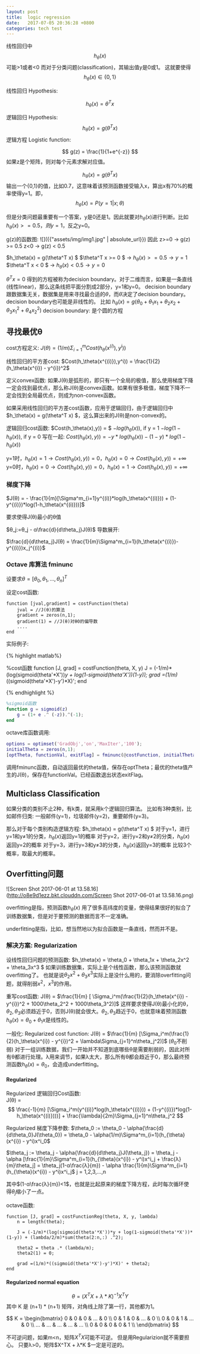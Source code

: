 ```yaml
---
layout: post
title:  logic regression
date:   2017-07-05 20:36:28 +0800
categories: tech test
---
```





线性回归中$$ h_\theta(x) $$ 可能>1或者<0
而对于分类问题(classification)，其输出值y是0或1。
这就要使得  $$h_\theta(x) \in \{0,1\}$$

线性回归 Hypothesis:

$$ h_\theta(x) = \theta^T x $$

逻辑回归 Hypothesis:
$$h_\theta(x) = g(\theta^T x) $$
逻辑方程 Logistic function:

$$ g(z) = \frac{1}{1+e^{-z}} $$
如果z是个矩阵，则对每个元素求解对应值。


$$h_\theta(x) = g(\theta^T x) $$  输出一个{0,1}的值，比如0.7，这意味着该预测函数接受输入x，算出x有70%的概率使得y=1。即，
$$h_\theta(x) = P(y=1|x;\theta)$$

但是分类问题最重要有一个答案，y是0还是1。因此就要对$h_\theta(x)$进行判断。比如$h_\theta(x)>=0.5，则y=1$，反之y=0。

g(z)的函数图:
![]({{"assets/img/img1.jpg" | absolute_url}})
因此
z>=0 → g(z) >= 0.5
z<0 → g(z) < 0.5

$h_\theta(x) = g(\theta^T x) $
$\theta^T x >= 0 $ → $h_\theta(x) >=0.5 → y=1$
$\theta^T x < 0 $ → $h_\theta(x) <0.5 → y=0$

$\theta^T x = 0$ 得到的方程被称为decision boundary。对于二维而言，如果是一条直线(线性linear)，那么这条线把平面分割成2部分，y=1和y=0。
decision boundary跟数据集无关，数据集是用来寻找最合适的$\theta$，而$\theta$决定了decision boundary。
decision boundary也可能是非线性的。
比如 $h_\theta(x) = g(\theta_0 + \theta_1x_1 + \theta_2x_2 + \theta_3x_1^2 + \theta_4x_2^2)$
decision boundary: 是个圆的方程


## 寻找最优θ
cost方程定义:
$J(\theta) = (1/m)\Sigma_{i=1}^mCost(h_\theta(x^{(i)}),y^i))$

线性回归的平方差cost:
$Cost(h_\theta(x^{(i)}),y^i)) = \frac{1}{2}(h_\theta(x^{i}) - y^{i})^2$

定义convex函数: 如果J(θ)是弧形的，即只有一个全局的极值，那么使用梯度下降一定会找到最优点，那么称J(θ)是convex函数。如果有很多极值，梯度下降不一定会找到全局最优点，则成为non-convex函数。

如果采用线性回归的平方差cost函数，应用于逻辑回归，由于逻辑回归中$h_\theta(x) = g(\theta^T x) $，这么算出来的J(θ)是non-convex的。

逻辑回归cost函数:
$Cost(h_\theta(x),y)) = $
$-log(h_\theta(x))$, if y = 1 
$-log(1-h_\theta(x))$,  if y = 0 
写在一起:
$Cost(h_\theta(x),y)) = -y*log(h_\theta(x)) - (1-y)*log(1-h_\theta(x))$

y=1时，$h_\theta(x) = 1 → Cost(h_\theta(x),y)) = 0$，$h_\theta(x) = 0 → Cost(h_\theta(x),y)) = +\infty$
y=0时，$h_\theta(x) = 0 → Cost(h_\theta(x),y)) = 0$，$h_\theta(x) = 1 → Cost(h_\theta(x),y)) = +\infty$



### 梯度下降

$J(θ) = - \frac{1}{m}[\Sigma^m_{i=1}y^{(i)}*log(h_\theta(x^{(i)})) + (1-y^{(i)})*log(1-h_\theta(x^{(i)}))]$

要求使得J(θ)最小的θ值

$θ_j:=θ_j - α\frac{d}{d\theta_j}J(θ)$
导数展开:

$\frac{d}{d\theta_j}J(θ) = \frac{1}{m}\Sigma^m_{i=1}(h_\theta(x^{(i)})-y^{(i)})x_j^{(i)}$


### Octave 库算法 fminunc

设要求$θ = [θ_0,θ_1,...,θ_n]^T$

设定cost函数:

```
function [jval,gradient] = costFunction(theta)
	jval = //J(θ)的算法
	gradient = zeros(n,1);
	gradient(1) = //J(θ)对θ0的偏导数
	....
end
```
实际例子:

{% highlight matlab%}

%cost函数
function [J, grad] = costFunction(theta, X, y)
	J = (-1/m)*(log(sigmoid(theta'*X'))*y + log(1-sigmoid(theta'*X'))*(1-y));
	grad =(1/m)*((sigmoid(theta'*X')-y')*X)';
end

{% endhighlight %}



```matlab
%sigmoid函数
function g = sigmoid(z)
	g = (1+ e .^ (-z)).^(-1);
end
```

octave库函数调用:

```matlab
options = optimset('GradObj','on','MaxIter','100');
initialTheta = zeros(n,1);
[optTheta, functionVal, exitFlag] = fminunc(@costFunction, initialTheta, options);
```
调用fminunc函数，自动返回最优的theta值，保存在optTheta；最优的theta值产生的J(θ)，保存在functionVal。已经函数退出状态exitFlag。






## Multiclass Classification
如果分类的类别不止2种，有k类，就采用k个逻辑回归算法。
比如有3种类别，比如邮件归类: 一般邮件(y=1)，垃圾邮件(y=2)，重要邮件(y=3)。

那么对于每个类别构造逻辑方程:
$h_\theta(x) = g(\theta^T x) $
对于y=1，进行y=1和y≠1的分类，$h_\theta(x)$返回y=1的概率
对于y=2，进行y=2和y≠2的分类，$h_\theta(x)$返回y=2的概率
对于y=3，进行y=3和y≠3的分类，$h_\theta(x)$返回y=3的概率
比较3个概率，取最大的概率。


## Overfitting问题

![Screen Shot 2017-06-01 at 13.58.16](http://o8e9d1ezz.bkt.clouddn.com/Screen Shot 2017-06-01 at 13.58.16.png)


overfitting是指，预测函数$h_\theta(x)$ 用了很多高纬度的变量，使得结果很好的拟合了训练数据集，但是对于要预测的数据而言不一定准确。

underfitting是指，比如，想当然地以为拟合函数是一条直线，然而并不是。


### 解决方案: Regularization
设线性回归问题的预测函数:
$h_\theta(x) = \theta_0 + \theta_1x + \theta_2x^2 + \theta_3x^3 $
如果训练数据集，实际上是个线性函数，那么该预测函数就overfitting了。
也就是说$\theta_2x^2 + \theta_3x^3$实际上是没什么用的，要消除overfitting问题，就得削弱$x^2，x^3$的作用。

重写cost函数:
J(θ) = $\frac{1}{m} [ \Sigma_i^m(\frac{1}{2}(h_\theta(x^{i}) - y^{i})^2 + 1000\theta_2^2 + 1000\theta_3^2)]$
这样要求使得J(θ)最小化的θ，$θ_2,θ_3$必须趋近于0，否则J(θ)就会很大。$θ_2,θ_3$趋近于0，也就意味着预测函数$h_\theta(x) = \theta_0 + \theta_1x$是线性的。


一般化:
Regularized cost function:
J(θ) = $\frac{1}{m} [\Sigma_i^m(\frac{1}{2}(h_\theta(x^{i}) - y^{i})^2 + \lambda\Sigma_{j=1}^n\theta_j^2)]$
($θ_0$不削弱)
对于一组训练数据，我们一开始并不知道到底哪些θ是需要削弱的，因此对所有θ都进行处理。λ用来调节，如果λ太大，那么所有θ都会趋近于0，那么最终预测函数$h_\theta(x) = \theta_0$，会造成underfitting。

#### Regularized 

Regularized 逻辑回归Cost函数:  
J(θ) = $$ \frac{-1}{m} [\Sigma_i^m(y^{(i)}*log(h_\theta(x^{(i)})) + (1-y^{(i)})*log(1-h_\theta(x^{(i)})))] + \frac{\lambda}{2m}\Sigma_{j=1}^n\theta_j^2 $$

Regularized 梯度下降参数:
$\theta_0 := \theta_0 - \alpha{\frac{d}{d\theta_0}J(\theta_0}) = \theta_0 - \alpha(1/m)\Sigma^m_{i=1}(h_{\theta}(x^{i}) - y^i)x^i_0$

$\theta_j := \theta_j - \alpha{\frac{d}{d\theta_j}J(\theta_j}) = \theta_j - \alpha [\frac{1}{m}\Sigma^m_{i=1}(h_{\theta}(x^{i}) - y^i)x^i_j + \frac{λ}{m}\theta_j] = \theta_j(1-α\frac{λ}{m}) - \alpha \frac{1}{m}\Sigma^m_{i=1}(h_{\theta}(x^{i}) - y^i)x^i_j$
j = 1,2,3,...,n

其中$(1-α\frac{λ}{m})<1$，也就是比起原来的梯度下降方程，此时每次循环使得$\theta_j$缩小了一点。






octave函数:

```
function [J, grad] = costFunctionReg(theta, X, y, lambda)
	n = length(theta);
	
	J = (-1/m)*(log(sigmoid(theta'*X'))*y + log(1-sigmoid(theta'*X'))*(1-y)) + (lambda/2/m)*sum(theta(2:n,:) .^2);
	
	theta2 = theta .* (lambda/m);
	theta2(1) = 0;
	
	grad =(1/m)*((sigmoid(theta'*X')-y')*X)' + theta2;
end

```


#### Regularized normal equation

$$\theta = (X^TX + λ*K )^{-1}X^TY$$
其中 K 是 (n+1) * (n+1) 矩阵，对角线上除了第一行，其他都为1。  

$$  
	K =
	\begin{bmatrix}
	0 & 0 & 0 & ... & 0 \\
	0 & 1 & 0 & ... & 0 \\
	0 & 0 & 1 & ... & 0 \\
	... & ... & ... & ... & ... \\
	0 & 0 & 0 & 0 & 1 \\
	\end{bmatrix}
$$

不可逆问题，如果m<n，矩阵<span>$X^TX$</span>可能不可逆。
但是用Regularizion就不需要担心。
只要λ>0，矩阵$X^TX + λ*K $一定是可逆的。





